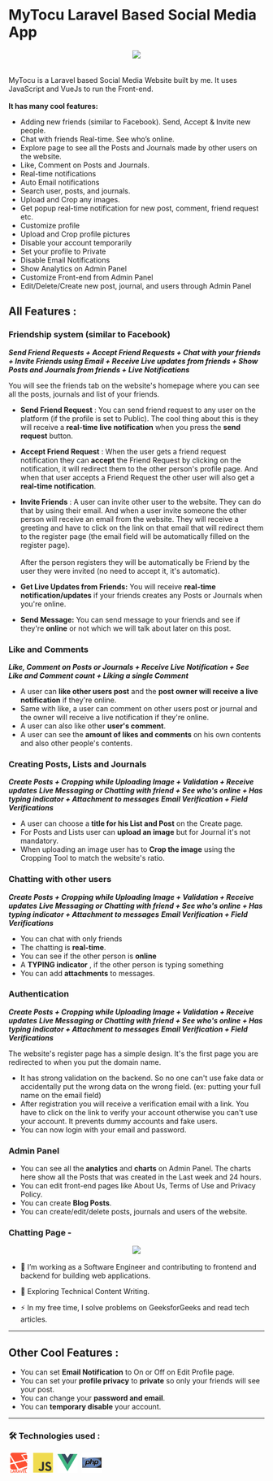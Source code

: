 # MyTocu Laravel Based Social Media App

<div id="header" align="center">
  <img src="https://raw.githubusercontent.com/spatie/laravel-permission/main/art/socialcard.png" />
</div>

<br>

MyTocu is a Laravel based Social Media Website built by me. It uses JavaScript and VueJs to run the Front-end. 
<br><br>
**It has many cool features:**
- Adding new friends (similar to Facebook). Send, Accept & Invite new people.
-	Chat with friends Real-time. See who’s online.
-	Explore page to see all the Posts and Journals made by other users on the website.
-	Like, Comment on Posts and Journals.
-	Real-time notifications
-	Auto Email notifications
-	Search user, posts, and journals.
-	Upload and Crop any images.
-	Get popup real-time notification for new post, comment, friend request etc.
-	Customize profile
-	Upload and Crop profile pictures
-	Disable your account temporarily
-	Set your profile to Private
-	Disable Email Notifications
-	Show Analytics on Admin Panel
-	Customize Front-end from Admin Panel
-	Edit/Delete/Create new post, journal, and users through Admin Panel

## All Features :

### Friendship system (similar to Facebook)

_**Send Friend Requests + Accept Friend Requests + Chat with your friends + Invite Friends using Email + Receive Live updates from friends + Show Posts and Journals from friends + Live Notifications**_

You will see the friends tab on the website&#39;s homepage where you can see all the posts, journals and list of your friends.

- **Send Friend Request** : You can send friend request to any user on the platform (if the profile is set to Public). The cool thing about this is they will receive a **real-time live notification** when you press the **send request** button.
- **Accept Friend Request** : When the user gets a friend request notification they can **accept** the Friend Request by clicking on the notification, it will redirect them to the other person&#39;s profile page. And when that user accepts a Friend Request the other user will also get a **real-time notification**.
- **Invite Friends** : A user can invite other user to the website. They can do that by using their email. And when a user invite someone the other person will receive an email from the website. They will receive a greeting and have to click on the link on that email that will redirect them to the register page (the email field will be automatically filled on the register page). <br><br> After the person registers they will be automatically be Friend by the user they were invited (no need to accept it, it&#39;s automatic).

- **Get Live Updates from Friends:** You will receive **real-time notification/updates** if your friends creates any Posts or Journals when you&#39;re online.
- **Send Message:** You can send message to your friends and see if they&#39;re **online** or not which we will talk about later on this post.

### Like and Comments

_**Like, Comment on Posts or Journals + Receive Live Notification + See Like and Comment count + Liking a single Comment**_

- A user can **like other users post** and the **post owner will receive a live notification** if they&#39;re online.
- Same with like, a user can comment on other users post or journal and the owner will receive a live notification if they&#39;re online.
- A user can also like other **user&#39;s comment**.
- A user can see the **amount of likes and comments** on his own contents and also other people&#39;s contents.

### Creating Posts, Lists and Journals

_**Create Posts + Cropping while Uploading Image + Validation + Receive updates**
**Live Messaging or Chatting with friend + See who&#39;s online + Has typing indicator + Attachment to messages**
**Email Verification + Field Verifications**_

- A user can choose a **title for his List and Post** on the Create page.
- For Posts and Lists user can **upload an image** but for Journal it&#39;s not mandatory.
- When uploading an image user has to **Crop the image** using the Cropping Tool to match the website&#39;s ratio.

### Chatting with other users

_**Create Posts + Cropping while Uploading Image + Validation + Receive updates**
**Live Messaging or Chatting with friend + See who&#39;s online + Has typing indicator + Attachment to messages**
**Email Verification + Field Verifications**_

- You can chat with only friends
- The chatting is **real-time**.
- You can see if the other person is **online**
- A **TYPING indicator** , if the other person is typing something
- You can add **attachments** to messages.

### Authentication

_**Create Posts + Cropping while Uploading Image + Validation + Receive updates**
**Live Messaging or Chatting with friend + See who&#39;s online + Has typing indicator + Attachment to messages**
**Email Verification + Field Verifications**_

The website&#39;s register page has a simple design. It&#39;s the first page you are redirected to when you put the domain name.

- It has strong validation on the backend. So no one can&#39;t use fake data or accidentally put the wrong data on the wrong field. (ex: putting your full name on the email field)
- After registration you will receive a verification email with a link. You have to click on the link to verify your account otherwise you can&#39;t use your account. It prevents dummy accounts and fake users.
- You can now login with your email and password.

### Admin Panel

- You can see all the **analytics** and **charts** on Admin Panel. The charts here show all the Posts that was created in the Last week and 24 hours.
- You can edit front-end pages like About Us, Terms of Use and Privacy Policy.
- You can create **Blog Posts**.
- You can create/edit/delete posts, journals and users of the website.

### Chatting Page -

<div id="header" align="center">
  <img src="https://codecanyon.img.customer.envatousercontent.com/files/392460458/Stackfood%20version%205.5.png?auto=compress%2Cformat&q=80&fit=crop&crop=top&max-h=8000&max-w=590&s=e6967546b5e1d345822e69dfd47c8326" />
</div>

- :telescope: I’m working as a Software Engineer and contributing to frontend and backend for building web applications.

- :seedling: Exploring Technical Content Writing.

- :zap: In my free time, I solve problems on GeeksforGeeks and read tech articles.

---

## Other Cool Features :

- You can set **Email Notification** to On or Off on Edit Profile page.
- You can set your **profile privacy** to **private** so only your friends will see your post.
- You can change your **password and email**.
- You can **temporary disable** your account.

---

### :hammer_and_wrench: Technologies used :

<div>
  <img src="https://github.com/devicons/devicon/blob/master/icons/laravel/laravel-plain-wordmark.svg" title="Laravel" alt="Laravel" width="40" height="40"/>&nbsp;
  <img src="https://github.com/devicons/devicon/blob/master/icons/javascript/javascript-original.svg" title="JavaScript" alt="JavaScript" width="40" height="40"/>&nbsp;
  <img src="https://github.com/devicons/devicon/blob/master/icons/vuejs/vuejs-original.svg" title="VueJs" alt="VueJs" width="40" height="40"/>&nbsp;
  <img src="https://github.com/devicons/devicon/blob/master/icons/php/php-original.svg" title="PHP" alt="PHP" width="40" height="40"/>
</div>
